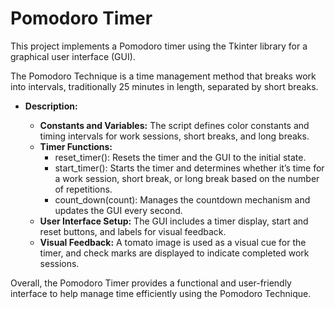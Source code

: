 # Pomodoro Timer

This project implements a Pomodoro timer using the Tkinter library for a graphical user interface (GUI).

The Pomodoro Technique is a time management method that breaks work into intervals, traditionally 25 minutes in length, separated by short breaks.

- **Description:**

	- **Constants and Variables:** The script defines color constants and timing intervals for work sessions, short breaks, and long breaks.
	- **Timer Functions:**
      - reset_timer(): Resets the timer and the GUI to the initial state.
      - start_timer(): Starts the timer and determines whether it’s time for a work session, short break, or long break based on the number of repetitions.
      - count_down(count): Manages the countdown mechanism and updates the GUI every second.
    - **User Interface Setup:** The GUI includes a timer display, start and reset buttons, and labels for visual feedback.
    - **Visual Feedback:** A tomato image is used as a visual cue for the timer, and check marks are displayed to indicate completed work sessions.

Overall, the Pomodoro Timer provides a functional and user-friendly interface to help manage time efficiently using the Pomodoro Technique.